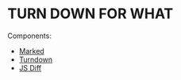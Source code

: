 # TURN DOWN FOR WHAT

Components:

* [Marked](https://github.com/markedjs/marked)
* [Turndown](https://github.com/domchristie/turndown)
* [JS Diff](https://github.com/kpdecker/jsdiff)
